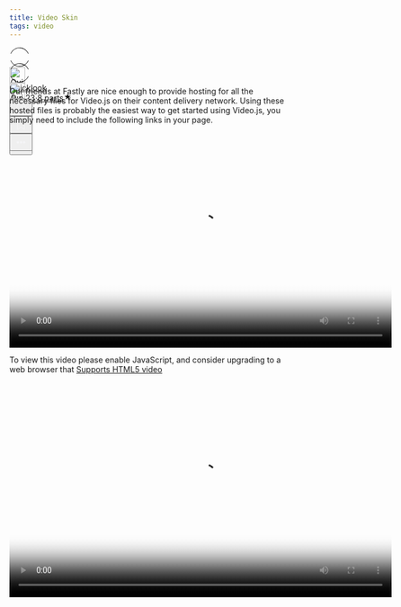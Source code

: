 ```yaml
---
title: Video Skin
tags: video
---
```


<div class="ijk"><div class="ntt fb ik il im" style="height: 28px;"><div class="o ntt"><div><a href="https://quicklook.netlify.app/about/" rel="noopener"><div class="ce in io"><div class="ip ntt fa o p gnn iq ir is it iu eg"><svg width="36" height="36" viewBox="0 0 36 36"><path fill-rule="evenodd" clip-rule="evenodd" d="M18 1.87c-6.63 0-12.4 4.14-15.21 10.21L2 11.71C4.94 5.37 11 1 18 1s13.06 4.37 16 10.71l-.79.37C30.4 6.01 24.63 1.88 18 1.88zM2.79 23.92c2.81 6.07 8.58 10.2 15.21 10.2 6.63 0 12.4-4.13 15.21-10.2l.79.37C31.06 30.63 25 35 18 35S4.94 30.63 2 24.29l.79-.37z"></path></svg></div><img alt="Quicklook" class="amm dpp io in" src="https://avatars0.githubusercontent.com/u/68094278?v=4?crop=0.525xw:1xh;center,top&resize=640:*" width="28" height="28" style="margin-top: 0px;"></div></a></div><div class="iv ab ntt"><div class="ntt"><div style="flex:1; align-self: center;"><span class="crr cs cb cc fgg"><a href="https://quicklook.netlify.app/about/" class="" rel="noopener" style="background-image: none;"><h10 class="crr cs cb cc gjj">Quicklook</h10></a></span></div></div><span class="crr cs cb cc gh" style="align-self: center;"><a class="" rel="noopener" href="https://quicklook.netlify.app/posts/toc" style="background-image: none;"><h10 class="crr cs cb cc gh"><span class="iw"></span>Jun 23<span class="ix gh">·</span>8 parts<svg class="iy iz ja" width="15" height="15" viewBox="0 0 15 15"><path d="M7.44 2.32c.03-.1.09-.1.12 0l1.2 3.53a.29.29 0 0 0 .26.2h3.88c.11 0 .13.04.04.1L9.8 8.33a.27.27 0 0 0-.1.29l1.2 3.53c.03.1-.01.13-.1.07l-3.14-2.18a.3.3 0 0 0-.32 0L4.2 12.22c-.1.06-.14.03-.1-.07l1.2-3.53a.27.27 0 0 0-.1-.3L2.06 6.16c-.1-.06-.07-.12.03-.12h3.89a.29.29 0 0 0 .26-.19l1.2-3.52z"></path></svg></h10></a></span></div></div><div class="ntt jb jc jd je jf jg jh ji ex" style="align-self: center;"><div class="ntt o"><div class="jj amm"><div class="by" aria-hidden="false"><button class="boo ch ax ay az ba bb bcc bdd be dl dm bh dn do"><svg width="25" height="25" class="q"><g fill-rule="evenodd"><path d="M15.6 5a.42.42 0 0 0 .17-.3.42.42 0 0 0-.12-.33l-2.8-2.79a.5.5 0 0 0-.7 0l-2.8 2.8a.4.4 0 0 0-.1.32c0 .12.07.23.16.3h.02a.45.45 0 0 0 .57-.04l2-2V10c0 .28.23.5.5.5s.5-.22.5-.5V2.93l2.02 2.02c.08.07.18.12.3.13.11.01.21-.02.3-.08v.01"></path><path d="M18 7h-1.5a.5.5 0 0 0 0 1h1.6c.5 0 .9.4.9.9v10.2c0 .5-.4.9-.9.9H6.9a.9.9 0 0 1-.9-.9V8.9c0-.5.4-.9.9-.9h1.6a.5.5 0 0 0 .35-.15A.5.5 0 0 0 9 7.5a.5.5 0 0 0-.15-.35A.5.5 0 0 0 8.5 7H7a2 2 0 0 0-2 2v10c0 1.1.9 2 2 2h11a2 2 0 0 0 2-2V9a2 2 0 0 0-2-2"></path></g></svg></button></div></div><div class="jk amm"><div><div class="iy"><div><div class="by" role="tooltip" aria-hidden="false" aria-describedby="1" aria-labelledby="1"><button class="boo ch ax ay az ba bb bcc bdd be dl dm bh dn do" onclick="tocContainer()"><svg width="25" height="25" viewBox="0 0 25 25"><path d="M19 6a2 2 0 0 0-2-2H8a2 2 0 0 0-2 2v14.66h.01c.01.1.05.2.12.28a.5.5 0 0 0 .7.03l5.67-4.12 5.66 4.13a.5.5 0 0 0 .71-.03.5.5 0 0 0 .12-.29H19V6zm-6.84 9.97L7 19.64V6a1 1 0 0 1 1-1h9a1 1 0 0 1 1 1v13.64l-5.16-3.67a.49.49 0 0 0-.68 0z" fill-rule="evenodd"></path></svg></button></div></div></div></div></div><div class="jl amm ag"><div class="by" aria-hidden="false"><div class="by" aria-hidden="false"><div class="amm bk bee"><button class="boo ch ax ay az ba bb bcc bdd be dl dm bh dn do"><svg class="q jm jn" width="25" height="25"><path d="M5 12.5c0 .55.2 1.02.59 1.41.39.4.86.59 1.41.59.55 0 1.02-.2 1.41-.59.4-.39.59-.86.59-1.41 0-.55-.2-1.02-.59-1.41A1.93 1.93 0 0 0 7 10.5c-.55 0-1.02.2-1.41.59-.4.39-.59.86-.59 1.41zm5.62 0c0 .55.2 1.02.58 1.41.4.4.87.59 1.42.59.55 0 1.02-.2 1.41-.59.4-.39.59-.86.59-1.41 0-.55-.2-1.02-.59-1.41a1.93 1.93 0 0 0-1.41-.59c-.55 0-1.03.2-1.42.59-.39.39-.58.86-.58 1.41zm5.6 0c0 .55.2 1.02.58 1.41.4.4.87.59 1.43.59.56 0 1.03-.2 1.42-.59.39-.39.58-.86.58-1.41 0-.55-.2-1.02-.58-1.41a1.93 1.93 0 0 0-1.42-.59c-.56 0-1.04.2-1.43.59-.39.39-.58.86-.58 1.41z" fill-rule="evenodd"></path></svg></button></div></div></div></div></div></div></div></div>

<div id="bottommenu" class="ijk"><div class="ntt fb ik il im" style="height: 28px;"><div class="o ntt"><div><a href="https://quicklook.netlify.app/about/" rel="noopener"><div class="ce in io"><div class="ip ntt fa o p gnn iq ir is it iu eg"><svg width="36" height="36" viewBox="0 0 36 36"><path fill-rule="evenodd" clip-rule="evenodd" d="M18 1.87c-6.63 0-12.4 4.14-15.21 10.21L2 11.71C4.94 5.37 11 1 18 1s13.06 4.37 16 10.71l-.79.37C30.4 6.01 24.63 1.88 18 1.88zM2.79 23.92c2.81 6.07 8.58 10.2 15.21 10.2 6.63 0 12.4-4.13 15.21-10.2l.79.37C31.06 30.63 25 35 18 35S4.94 30.63 2 24.29l.79-.37z"></path></svg></div><img alt="Quicklook" class="amm dpp io in" src="https://avatars0.githubusercontent.com/u/68094278?v=4?crop=0.525xw:1xh;center,top&resize=640:*" width="28" height="28" style="margin-top: 0px;"></div></a></div></div><div class="ntt jb jc jd je jf jg jh ji ex" style="align-self: center;"><div class="ntt o"><div class="jj amm"><div class="by" aria-hidden="false"><button class="boo ch ax ay az ba bb bcc bdd be dl dm bh dn do"><svg width="25" height="25" class="q" style="fill: #f5f5f7;"><g fill-rule="evenodd"><path d="M15.6 5a.42.42 0 0 0 .17-.3.42.42 0 0 0-.12-.33l-2.8-2.79a.5.5 0 0 0-.7 0l-2.8 2.8a.4.4 0 0 0-.1.32c0 .12.07.23.16.3h.02a.45.45 0 0 0 .57-.04l2-2V10c0 .28.23.5.5.5s.5-.22.5-.5V2.93l2.02 2.02c.08.07.18.12.3.13.11.01.21-.02.3-.08v.01"></path><path d="M18 7h-1.5a.5.5 0 0 0 0 1h1.6c.5 0 .9.4.9.9v10.2c0 .5-.4.9-.9.9H6.9a.9.9 0 0 1-.9-.9V8.9c0-.5.4-.9.9-.9h1.6a.5.5 0 0 0 .35-.15A.5.5 0 0 0 9 7.5a.5.5 0 0 0-.15-.35A.5.5 0 0 0 8.5 7H7a2 2 0 0 0-2 2v10c0 1.1.9 2 2 2h11a2 2 0 0 0 2-2V9a2 2 0 0 0-2-2"></path></g></svg></button></div></div><div class="jk amm"><div><div class="iy"><div><div class="by" role="tooltip" aria-hidden="false" aria-describedby="1" aria-labelledby="1"><button class="boo ch ax ay az ba bb bcc bdd be dl dm bh dn do" onclick="tocContainer()" style="fill: #f5f5f7;"><svg width="25" height="25" viewBox="0 0 25 25"><path d="M19 6a2 2 0 0 0-2-2H8a2 2 0 0 0-2 2v14.66h.01c.01.1.05.2.12.28a.5.5 0 0 0 .7.03l5.67-4.12 5.66 4.13a.5.5 0 0 0 .71-.03.5.5 0 0 0 .12-.29H19V6zm-6.84 9.97L7 19.64V6a1 1 0 0 1 1-1h9a1 1 0 0 1 1 1v13.64l-5.16-3.67a.49.49 0 0 0-.68 0z" fill-rule="evenodd"></path></svg></button></div></div></div></div></div><div class="jl amm ag" style="margin-right: 34px;"><div class="by" aria-hidden="false"><div class="by" aria-hidden="false"><div class="amm bk bee"><button class="boo ch ax ay az ba bb bcc bdd be dl dm bh dn do"><svg class="q jm jn" width="25" height="25" style="fill: #f5f5f7;"><path d="M5 12.5c0 .55.2 1.02.59 1.41.39.4.86.59 1.41.59.55 0 1.02-.2 1.41-.59.4-.39.59-.86.59-1.41 0-.55-.2-1.02-.59-1.41A1.93 1.93 0 0 0 7 10.5c-.55 0-1.02.2-1.41.59-.4.39-.59.86-.59 1.41zm5.62 0c0 .55.2 1.02.58 1.41.4.4.87.59 1.42.59.55 0 1.02-.2 1.41-.59.4-.39.59-.86.59-1.41 0-.55-.2-1.02-.59-1.41a1.93 1.93 0 0 0-1.41-.59c-.55 0-1.03.2-1.42.59-.39.39-.58.86-.58 1.41zm5.6 0c0 .55.2 1.02.58 1.41.4.4.87.59 1.43.59.56 0 1.03-.2 1.42-.59.39-.39.58-.86.58-1.41 0-.55-.2-1.02-.58-1.41a1.93 1.93 0 0 0-1.42-.59c-.56 0-1.04.2-1.43.59-.39.39-.58.86-.58 1.41z" fill-rule="evenodd"></path></svg></button></div></div></div></div></div></div></div></div>

<link rel="stylesheet" href="/assets/css/toc.css">
<script src="/assets/js/toc.js"/></script>
<link href="/assets/css/videojs.css" rel="stylesheet" />
<script src="/assets/js/video.js"/></script>
<script src="https://vjs.zencdn.net/7.8.4/video.js"></script>
<link href="/assets/css/videone.css" rel="stylesheet" />

Our friends at Fastly are nice enough to provide hosting for all the necessary files for Video.js on their content delivery network. Using these hosted files is probably the easiest way to get started using Video.js, you simply need to include the following links in your page.

<video id="video" class="video-js vjs-default-skin vjs-big-play-centered vjs-16-9" controls preload="auto" width="680" height="382.5"
data-setup='{ "fluid": true }' poster="https://pbs.twimg.com/ext_tw_video_thumb/1295454977255772167/pu/img/_kCJrbkt6tuSCI35.jpg" >
    <source src="/video/sMfbhbbD0bBvdpfH.mp4" type="video/mp4" />
    <p class="vjs-no-js">To view this video please enable JavaScript, and consider upgrading to a web browser that <a href="https://videojs.com/html5-video-support/" target="_blank">Supports HTML5 video</a></p>
</video>


<script src="https://vjs.zencdn.net/ie8/1.1.2/videojs-ie8.min.js"></script>
<video id="my-video" class="video-js vjs-big-play-centered vjs-layout-huge" controls preload="auto" width="680" height="382.5" 
data-setup='{ "aspectRatio":"16:9", "playbackRates": [0.25, 0.5, 1, 1.5, 2] }' poster="https://pbs.twimg.com/ext_tw_video_thumb/1295454977255772167/pu/img/_kCJrbkt6tuSCI35.jpg">
<source src="https://www.googleapis.com/drive/v3/files/1fgUzBOLreaDaASWen_bbhTHa1gpDfvQ8?alt=media&key=AIzaSyBYPAMYgu89fvnoUkWDoGcCjgXIMBQRCqE" type="video/mp4" frameborder="0" allowfullscreen/>
<source src="https://www.googleapis.com/drive/v3/files/1fgUzBOLreaDaASWen_bbhTHa1gpDfvQ8?alt=media&key=AIzaSyBYPAMYgu89fvnoUkWDoGcCjgXIMBQRCqE" type="video/ogg" frameborder="0" allowfullscreen/>
<source src="https://www.googleapis.com/drive/v3/files/1fgUzBOLreaDaASWen_bbhTHa1gpDfvQ8?alt=media&key=AIzaSyBYPAMYgu89fvnoUkWDoGcCjgXIMBQRCqE" type="video/webm" frameborder="0" allowfullscreen/>
To view this video please enable JavaScript, and consider upgrading to a web browser that <a href="https://videojs.com/html5-video-support/" target="_blank">supports HTML5 video</a></p>
  </video>
  <script src="https://vjs.zencdn.net/7.8.2/video.js"></script>
  <script src="//path/to/video.min.js"></script>
  <script src="//path/to/videojs-subtitle-settings.min.js"></script>
<script>
  var player = videojs('my-video');
  player.subtitleSettings();
</script>
<script>
var player = videojs('vid1', {
  fluid: true
});
var player = videojs('vid1', {
  fill: true
});
</script>




<link href='https://pa.tedcdn.com/javascripts/screens/e81952a22b1ee6555c44.chunk.js' rel='prefetch'>
<link href='https://pa.tedcdn.com/javascripts/screens/4a2b5feac2cf78ec1207.chunk.js' rel='prefetch'>
<link href='https://pa.tedcdn.com/javascripts/screens/global-2838a3bb85c6d6113065.chunk.css' rel='stylesheet'>
<link href='https://pa.tedcdn.com/javascripts/screens/shed-4c66e36fff66345a8ec4.chunk.css' rel='stylesheet'>
<link href='https://pa.tedcdn.com/javascripts/screens/talk-fb26ec4d36c2425e3d81.chunk.css' rel='stylesheet'><script>
<div id="video-container" style="position: relative;"><div style="display: block; padding-top: 56.25%;"></div><div style="position: absolute; bottom: 0px; left: 0px; top: 0px; right: 0px;"><div class="sticky-outer-wrapper  h:full pos:r d:f j-c:c a-i:c "><div class="sticky-inner-wrapper" style="position: relative; top: 0px;"><div class="h:full pos:r"><div class="h:full"><div class=" o:h bg:black " style="position: relative;"><div style="display: block; padding-top: 56.25%;"></div><div style="position: absolute; bottom: 0px; left: 0px; top: 0px; right: 0px;"><div id="ted-player" class=" h:full w:full pos:r d:f a-i:c j-c:c bg:black "><div class="pos:a pos:c"><div class=" pos:c pos:a bg:black " style="background-image: url(&quot;https://pi.tedcdn.com/r/s3.amazonaws.com/talkstar-photos/uploads/086afdf7-942a-4057-9311-65ed008563e9/1511_01_A_Flynn_Angela_Skin_16x9thumb.jpg?op=%5E&amp;c=1280%2C720&amp;gravity=t&amp;u%5Br%5D=2&amp;u%5Bs%5D=0.5&amp;u%5Ba%5D=0.8&amp;u%5Bt%5D=0.03&amp;quality=82&amp;w=1280&amp;h=720&quot;), linear-gradient(to top, rgba(0, 0, 0, 0.65) 8%, rgba(0, 0, 0, 0) 72%); background-repeat: no-repeat; background-size: cover;"></div></div><div class="d:b w:full h:full"><div class="h:full w:full"><div class="h:full w:full"><video playsinline="playsinline" class="h:full w:full" id="ted-player-5540" crossorigin="anonymous" src="blob:https://www.ted.com/5c2efdc0-dd36-4c7e-bf3e-6fb8813de001" title="Angela Koine Flynn: The science of skin color"><track kind="subtitles" label="Arabic" src="https://pubads.g.doubleclick.net/ondemand/hls/content/2503702/vid/AngelaKoineFlynn_SkinColor_2015E/SIN/streams/2dc4aa72-d08e-416e-ac7b-b5189a862b4a/vtt/ar.vtt" srclang="ar"><track kind="subtitles" label="German" src="https://pubads.g.doubleclick.net/ondemand/hls/content/2503702/vid/AngelaKoineFlynn_SkinColor_2015E/SIN/streams/2dc4aa72-d08e-416e-ac7b-b5189a862b4a/vtt/de.vtt" srclang="de"><track kind="subtitles" label="English" src="https://pubads.g.doubleclick.net/ondemand/hls/content/2503702/vid/AngelaKoineFlynn_SkinColor_2015E/SIN/streams/2dc4aa72-d08e-416e-ac7b-b5189a862b4a/vtt/en.vtt" srclang="en"><track kind="subtitles" label="Spanish" src="https://pubads.g.doubleclick.net/ondemand/hls/content/2503702/vid/AngelaKoineFlynn_SkinColor_2015E/SIN/streams/2dc4aa72-d08e-416e-ac7b-b5189a862b4a/vtt/es.vtt" srclang="es"><track kind="subtitles" label="Persian" src="https://pubads.g.doubleclick.net/ondemand/hls/content/2503702/vid/AngelaKoineFlynn_SkinColor_2015E/SIN/streams/2dc4aa72-d08e-416e-ac7b-b5189a862b4a/vtt/fa.vtt" srclang="fa"><track kind="subtitles" label="French" src="https://pubads.g.doubleclick.net/ondemand/hls/content/2503702/vid/AngelaKoineFlynn_SkinColor_2015E/SIN/streams/2dc4aa72-d08e-416e-ac7b-b5189a862b4a/vtt/fr.vtt" srclang="fr"><track kind="subtitles" label="Hebrew" src="https://pubads.g.doubleclick.net/ondemand/hls/content/2503702/vid/AngelaKoineFlynn_SkinColor_2015E/SIN/streams/2dc4aa72-d08e-416e-ac7b-b5189a862b4a/vtt/he.vtt" srclang="he"><track kind="subtitles" label="Hindi" src="https://pubads.g.doubleclick.net/ondemand/hls/content/2503702/vid/AngelaKoineFlynn_SkinColor_2015E/SIN/streams/2dc4aa72-d08e-416e-ac7b-b5189a862b4a/vtt/hi.vtt" srclang="hi"><track kind="subtitles" label="Croatian" src="https://pubads.g.doubleclick.net/ondemand/hls/content/2503702/vid/AngelaKoineFlynn_SkinColor_2015E/SIN/streams/2dc4aa72-d08e-416e-ac7b-b5189a862b4a/vtt/hr.vtt" srclang="hr"><track kind="subtitles" label="Armenian" src="https://pubads.g.doubleclick.net/ondemand/hls/content/2503702/vid/AngelaKoineFlynn_SkinColor_2015E/SIN/streams/2dc4aa72-d08e-416e-ac7b-b5189a862b4a/vtt/hy.vtt" srclang="hy"><track kind="subtitles" label="Indonesian" src="https://pubads.g.doubleclick.net/ondemand/hls/content/2503702/vid/AngelaKoineFlynn_SkinColor_2015E/SIN/streams/2dc4aa72-d08e-416e-ac7b-b5189a862b4a/vtt/id.vtt" srclang="id"><track kind="subtitles" label="Italian" src="https://pubads.g.doubleclick.net/ondemand/hls/content/2503702/vid/AngelaKoineFlynn_SkinColor_2015E/SIN/streams/2dc4aa72-d08e-416e-ac7b-b5189a862b4a/vtt/it.vtt" srclang="it"><track kind="subtitles" label="Japanese" src="https://pubads.g.doubleclick.net/ondemand/hls/content/2503702/vid/AngelaKoineFlynn_SkinColor_2015E/SIN/streams/2dc4aa72-d08e-416e-ac7b-b5189a862b4a/vtt/ja.vtt" srclang="ja"><track kind="subtitles" label="Korean" src="https://pubads.g.doubleclick.net/ondemand/hls/content/2503702/vid/AngelaKoineFlynn_SkinColor_2015E/SIN/streams/2dc4aa72-d08e-416e-ac7b-b5189a862b4a/vtt/ko.vtt" srclang="ko"><track kind="subtitles" label="Kurdish" src="https://pubads.g.doubleclick.net/ondemand/hls/content/2503702/vid/AngelaKoineFlynn_SkinColor_2015E/SIN/streams/2dc4aa72-d08e-416e-ac7b-b5189a862b4a/vtt/ku.vtt" srclang="ku"><track kind="subtitles" label="Polish" src="https://pubads.g.doubleclick.net/ondemand/hls/content/2503702/vid/AngelaKoineFlynn_SkinColor_2015E/SIN/streams/2dc4aa72-d08e-416e-ac7b-b5189a862b4a/vtt/pl.vtt" srclang="pl"><track kind="subtitles" label="Portuguese" src="https://pubads.g.doubleclick.net/ondemand/hls/content/2503702/vid/AngelaKoineFlynn_SkinColor_2015E/SIN/streams/2dc4aa72-d08e-416e-ac7b-b5189a862b4a/vtt/pt.vtt" srclang="pt"><track kind="subtitles" label="Portuguese, Brazilian" src="https://pubads.g.doubleclick.net/ondemand/hls/content/2503702/vid/AngelaKoineFlynn_SkinColor_2015E/SIN/streams/2dc4aa72-d08e-416e-ac7b-b5189a862b4a/vtt/pt-br.vtt" srclang="pt-br"><track kind="subtitles" label="Romanian" src="https://pubads.g.doubleclick.net/ondemand/hls/content/2503702/vid/AngelaKoineFlynn_SkinColor_2015E/SIN/streams/2dc4aa72-d08e-416e-ac7b-b5189a862b4a/vtt/ro.vtt" srclang="ro"><track kind="subtitles" label="Russian" src="https://pubads.g.doubleclick.net/ondemand/hls/content/2503702/vid/AngelaKoineFlynn_SkinColor_2015E/SIN/streams/2dc4aa72-d08e-416e-ac7b-b5189a862b4a/vtt/ru.vtt" srclang="ru"><track kind="subtitles" label="Slovak" src="https://pubads.g.doubleclick.net/ondemand/hls/content/2503702/vid/AngelaKoineFlynn_SkinColor_2015E/SIN/streams/2dc4aa72-d08e-416e-ac7b-b5189a862b4a/vtt/sk.vtt" srclang="sk"><track kind="subtitles" label="Serbian" src="https://pubads.g.doubleclick.net/ondemand/hls/content/2503702/vid/AngelaKoineFlynn_SkinColor_2015E/SIN/streams/2dc4aa72-d08e-416e-ac7b-b5189a862b4a/vtt/sr.vtt" srclang="sr"><track kind="subtitles" label="Thai" src="https://pubads.g.doubleclick.net/ondemand/hls/content/2503702/vid/AngelaKoineFlynn_SkinColor_2015E/SIN/streams/2dc4aa72-d08e-416e-ac7b-b5189a862b4a/vtt/th.vtt" srclang="th"><track kind="subtitles" label="Turkish" src="https://pubads.g.doubleclick.net/ondemand/hls/content/2503702/vid/AngelaKoineFlynn_SkinColor_2015E/SIN/streams/2dc4aa72-d08e-416e-ac7b-b5189a862b4a/vtt/tr.vtt" srclang="tr"><track kind="subtitles" label="Ukrainian" src="https://pubads.g.doubleclick.net/ondemand/hls/content/2503702/vid/AngelaKoineFlynn_SkinColor_2015E/SIN/streams/2dc4aa72-d08e-416e-ac7b-b5189a862b4a/vtt/uk.vtt" srclang="uk"><track kind="subtitles" label="Vietnamese" src="https://pubads.g.doubleclick.net/ondemand/hls/content/2503702/vid/AngelaKoineFlynn_SkinColor_2015E/SIN/streams/2dc4aa72-d08e-416e-ac7b-b5189a862b4a/vtt/vi.vtt" srclang="vi"><track kind="subtitles" label="Chinese, Simplified" src="https://pubads.g.doubleclick.net/ondemand/hls/content/2503702/vid/AngelaKoineFlynn_SkinColor_2015E/SIN/streams/2dc4aa72-d08e-416e-ac7b-b5189a862b4a/vtt/zh-cn.vtt" srclang="zh-cn"><track kind="subtitles" label="Chinese, Traditional" src="https://pubads.g.doubleclick.net/ondemand/hls/content/2503702/vid/AngelaKoineFlynn_SkinColor_2015E/SIN/streams/2dc4aa72-d08e-416e-ac7b-b5189a862b4a/vtt/zh-tw.vtt" srclang="zh-tw"></video><div style="display: none; position: absolute; top: 0px; left: 0px; width: 100%; height: 100%;"></div><div style="display: none; position: absolute; top: 0px; left: 0px; width: 100%; height: 100%;"></div></div></div></div><div class=" pos:a pos:c "><button aria-label="Play Video" class=" sb pos:a pos:c w:full z-i:3 hover/grow " style="outline: none; opacity: 1;"><div class=" d:i-b w:full "><div class=" vhs-pop vhs-duration-3  css-o0zpnp" style="line-height: 0;"><span class="SVGInline css-1pqru7x"><svg class="SVGInline-svg css-1pqru7x-svg" style="width: 100%;height: 100%;" viewBox="0 0 72 72" xmlns="http://www.w3.org/2000/svg"><title>Play</title><g fill="none" fill-rule="evenodd"><circle fill="#FFF" cx="36" cy="36" r="36"></circle><path fill="#111" d="M28 47V25l22 11z"></path></g></svg></span><div class="play-pulse"></div></div></div></button><div style="opacity: 1;"><div class=" pos:a w:full bottom:0 " style="pointer-events: all;"><div class=" bottom:0 h:full p-y:5 p-y:9@md pos:a w:full z-i:0 " style="background: linear-gradient(rgba(0, 0, 0, 0), rgba(0, 0, 0, 0.5)); pointer-events: none;"></div><div class=" p-b:.5 p-x:.8 pos:r z-i:5 "><div class="z-i:0 d:f j-c:s-a a-i:c l-h:d h:full"><div class="m-r:1"><button title="play video" aria-controls="video1" class=" sb p:1 hover/bg:white.7 b-r:.1 cur:p "><span class="SVGInline  d:b w:2 h:2 c:white "><svg class="SVGInline-svg -svg d:b-svg w:2-svg h:2-svg c:white-svg -svg" fill="currentColor" id="plyr-play" viewBox="0 0 18 18"><path d="M15.562 8.1L3.87.225C3.052-.337 2 .225 2 1.125v15.75c0 .9 1.052 1.462 1.87.9L15.563 9.9c.584-.45.584-1.35 0-1.8z"></path></svg></span></button></div><div class="flx-g:1"><div style="user-select: none;"><div class=" pos:r "><div class=" video-progress-bar video-progress-bar--horizontal "><div class="video-progress-bar__fill" style="width: 1.02041%;"></div><input class="video-progress-bar__input" title="Video seek control" type="range" min="0" max="294" step="0.1" value="3"></div></div></div></div><div><span class=" c:white f:.9 m-l:4 m-r:1 ">4:54</span></div><div class="z-i:0 pos:r top:0"><button title="mute volume" aria-controls="video1" class=" sb p:1 hover/bg:white.7 b-r:.1 cur:p "><span class="SVGInline  d:b w:2 h:2 c:white "><svg class="SVGInline-svg -svg d:b-svg w:2-svg h:2-svg c:white-svg -svg" fill="currentColor" id="plyr-volume" viewBox="0 0 18 18"><path d="M15.6 3.3c-.4-.4-1-.4-1.4 0-.4.4-.4 1 0 1.4C15.4 5.9 16 7.4 16 9c0 1.6-.6 3.1-1.8 4.3-.4.4-.4 1 0 1.4.2.2.5.3.7.3.3 0 .5-.1.7-.3C17.1 13.2 18 11.2 18 9s-.9-4.2-2.4-5.7z"></path><path d="M11.282 5.282a.909.909 0 0 0 0 1.316c.735.735.995 1.458.995 2.402 0 .936-.425 1.917-.995 2.487a.909.909 0 0 0 0 1.316c.145.145.636.262 1.018.156a.725.725 0 0 0 .298-.156C13.773 11.733 14.13 10.16 14.13 9c0-.17-.002-.34-.011-.51-.053-.992-.319-2.005-1.522-3.208a.909.909 0 0 0-1.316 0zM3.786 6.008H.714C.286 6.008 0 6.31 0 6.76v4.512c0 .452.286.752.714.752h3.072l4.071 3.858c.5.3 1.143 0 1.143-.602V2.752c0-.601-.643-.977-1.143-.601L3.786 6.008z"></path></svg></span></button><div class="pos:r m-x:1" style="pointer-events: none;"></div></div><div class="z-i:0 pos:r bottom:0"><button title="subtitle controls" aria-controls="video1" class=" sb p:1 hover/bg:white.7 b-r:.1 cur:p "><span class="SVGInline  d:b w:2 h:2 c:white "><svg class="SVGInline-svg -svg d:b-svg w:2-svg h:2-svg c:white-svg -svg" fill="currentColor" viewBox="0 0 26 23" xmlns="http://www.w3.org/2000/svg"><title>Subtitles</title><path d="M0 0h26v22.677L21.544 17.8H0V0zm6.276 11.602a2.373 2.373 0 1 0 0-4.746 2.373 2.373 0 0 0 0 4.746zm6.592 0a2.373 2.373 0 1 0 0-4.746 2.373 2.373 0 0 0 0 4.746zm6.592 0a2.373 2.373 0 1 0 0-4.746 2.373 2.373 0 0 0 0 4.746z" fill="#FFF" fill-rule="evenodd"></path></svg></span></button><span style="pointer-events: none;"></span></div><div class="z-i:0 pos:r bottom:0"><button title="More Options" aria-controls="video1" class=" sb p:1 hover/bg:white.7 b-r:.1 cur:p "><span class="SVGInline  d:b w:2 h:2 c:white "><svg class="SVGInline-svg -svg d:b-svg w:2-svg h:2-svg c:white-svg -svg" fill="currentColor" xmlns="http://www.w3.org/2000/svg" viewBox="0 0 18 18">
  <path fill="#FFF" fill-rule="evenodd" d="M1.08 10.695c.327.038.693.058 1.078.077.27.02.501.193.579.463.134.424.289.828.5 1.194a.643.643 0 0 1-.077.733c-.25.289-.5.578-.693.828a.65.65 0 0 0 .038.868l1.137 1.137a.65.65 0 0 0 .868.038c.25-.212.52-.443.828-.693a.643.643 0 0 1 .733-.078c.385.193.79.367 1.194.501.251.078.444.309.463.579.02.385.058.751.077 1.079a.646.646 0 0 0 .636.578h1.619c.328 0 .617-.25.636-.578.038-.328.058-.694.077-1.08a.637.637 0 0 1 .462-.578c.424-.134.83-.289 1.195-.5a.643.643 0 0 1 .733.077c.289.25.578.5.828.693a.65.65 0 0 0 .868-.038l1.137-1.137a.65.65 0 0 0 .038-.868c-.212-.25-.443-.52-.694-.828a.643.643 0 0 1-.077-.733 9.22 9.22 0 0 0 .501-1.194.664.664 0 0 1 .579-.463c.385-.02.751-.058 1.079-.077a.646.646 0 0 0 .578-.636V8.44a.632.632 0 0 0-.578-.636 16.697 16.697 0 0 0-1.08-.077.637.637 0 0 1-.578-.462 6.005 6.005 0 0 0-.5-1.195.643.643 0 0 1 .076-.733c.251-.289.502-.578.694-.828a.65.65 0 0 0-.038-.868l-1.137-1.137a.65.65 0 0 0-.868-.038c-.25.212-.52.443-.828.694a.643.643 0 0 1-.733.077 9.22 9.22 0 0 0-1.195-.501.664.664 0 0 1-.462-.579c-.02-.385-.058-.751-.077-1.079A.646.646 0 0 0 10.06.5H8.44a.632.632 0 0 0-.636.578c-.038.328-.058.694-.077 1.08a.637.637 0 0 1-.463.578c-.424.134-.828.289-1.194.5a.643.643 0 0 1-.733-.076c-.289-.251-.578-.502-.828-.694a.65.65 0 0 0-.868.038L2.505 3.641a.65.65 0 0 0-.038.868c.212.25.443.52.693.828a.643.643 0 0 1 .078.733 9.22 9.22 0 0 0-.501 1.195.664.664 0 0 1-.579.462c-.385.02-.751.058-1.079.077a.646.646 0 0 0-.578.636v1.619a.604.604 0 0 0 .578.636zm8.17-5.82a4.372 4.372 0 0 1 4.375 4.375 4.372 4.372 0 0 1-4.375 4.374A4.372 4.372 0 0 1 4.876 9.25 4.36 4.36 0 0 1 9.25 4.875z"></path>
</svg></span></button><span style="pointer-events: none;"></span></div><div><button title="Enter Fullscreen" aria-controls="video1" class=" sb p:1 hover/bg:white.7 b-r:.1 cur:p "><span class="SVGInline  d:b w:2 h:2 c:white "><svg class="SVGInline-svg -svg d:b-svg w:2-svg h:2-svg c:white-svg -svg" fill="currentColor" id="plyr-enter-fullscreen" viewBox="0 0 18 18"><path d="M10 3h3.6l-4 4L11 8.4l4-4V8h2V1h-7zM7 9.6l-4 4V10H1v7h7v-2H4.4l4-4z"></path></svg></span></button></div></div></div></div></div></div></div></div></div></div><div class=""></div></div></div></div></div></div>
